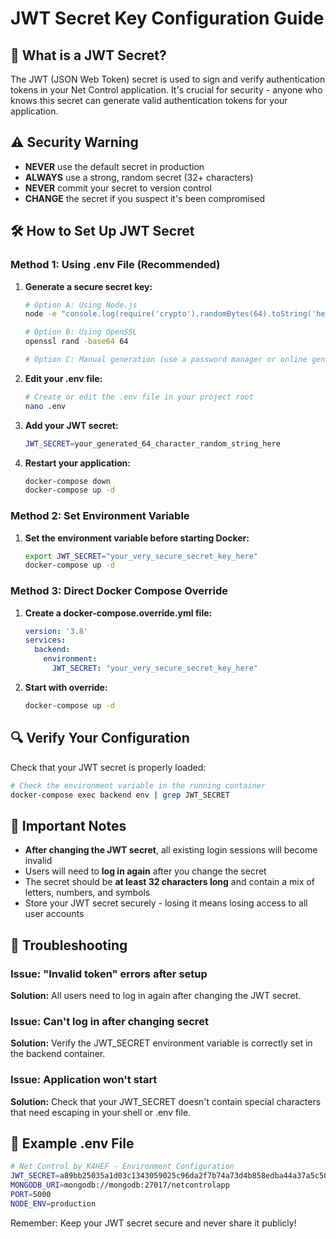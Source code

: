 # JWT Secret Key Configuration Guide

## 🔐 What is a JWT Secret?

The JWT (JSON Web Token) secret is used to sign and verify authentication tokens in your Net Control application. It's crucial for security - anyone who knows this secret can generate valid authentication tokens for your application.

## ⚠️ Security Warning

- **NEVER** use the default secret in production
- **ALWAYS** use a strong, random secret (32+ characters)
- **NEVER** commit your secret to version control
- **CHANGE** the secret if you suspect it's been compromised

## 🛠️ How to Set Up JWT Secret

### Method 1: Using .env File (Recommended)

1. **Generate a secure secret key:**
   ```bash
   # Option A: Using Node.js
   node -e "console.log(require('crypto').randomBytes(64).toString('hex'))"
   
   # Option B: Using OpenSSL
   openssl rand -base64 64
   
   # Option C: Manual generation (use a password manager or online generator)
   ```

2. **Edit your .env file:**
   ```bash
   # Create or edit the .env file in your project root
   nano .env
   ```
   
3. **Add your JWT secret:**
   ```bash
   JWT_SECRET=your_generated_64_character_random_string_here
   ```

4. **Restart your application:**
   ```bash
   docker-compose down
   docker-compose up -d
   ```

### Method 2: Set Environment Variable

1. **Set the environment variable before starting Docker:**
   ```bash
   export JWT_SECRET="your_very_secure_secret_key_here"
   docker-compose up -d
   ```

### Method 3: Direct Docker Compose Override

1. **Create a docker-compose.override.yml file:**
   ```yaml
   version: '3.8'
   services:
     backend:
       environment:
         JWT_SECRET: "your_very_secure_secret_key_here"
   ```

2. **Start with override:**
   ```bash
   docker-compose up -d
   ```

## 🔍 Verify Your Configuration

Check that your JWT secret is properly loaded:

```bash
# Check the environment variable in the running container
docker-compose exec backend env | grep JWT_SECRET
```

## 🚨 Important Notes

- **After changing the JWT secret**, all existing login sessions will become invalid
- Users will need to **log in again** after you change the secret
- The secret should be **at least 32 characters long** and contain a mix of letters, numbers, and symbols
- Store your JWT secret securely - losing it means losing access to all user accounts

## 🔧 Troubleshooting

### Issue: "Invalid token" errors after setup
**Solution:** All users need to log in again after changing the JWT secret.

### Issue: Can't log in after changing secret
**Solution:** Verify the JWT_SECRET environment variable is correctly set in the backend container.

### Issue: Application won't start
**Solution:** Check that your JWT_SECRET doesn't contain special characters that need escaping in your shell or .env file.

## 📝 Example .env File

```bash
# Net Control by K4HEF - Environment Configuration
JWT_SECRET=a89bb25035a1d03c1343059025c96da2f7b74a73d4b858edba44a37a5c50a262143e602bcc60c3cdb5e9bd06461e7ad66e4c482f2282ed2538c4ea5bdf641f40
MONGODB_URI=mongodb://mongodb:27017/netcontrolapp
PORT=5000
NODE_ENV=production
```

Remember: Keep your JWT secret secure and never share it publicly!
